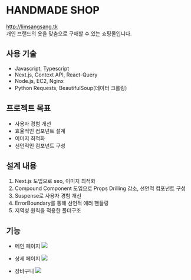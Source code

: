 # HANDMADE SHOP

http://limsangsang.tk  
개인 브랜드의 옷을 맞춤으로 구매할 수 있는 쇼핑몰입니다.

## 사용 기술

- Javascript, Typescript
- Next.js, Context API, React-Query
- Node.js, EC2, Nginx
- Python Requests, BeautifulSoup(데이터 크롤링)

## 프로젝트 목표

- 사용자 경험 개선
- 효율적인 컴포넌트 설계
- 이미지 최적화
- 선언적인 컴포넌트 구성

## 설계 내용

1. Next.js 도입으로 seo, 이미지 최적화
2. Compound Component 도입으로 Props Drilling 감소, 선언적 컴포넌트 구성
3. Suspense로 사용자 경험 개선
4. ErrorBoundary를 통해 선언적 에러 핸들링
5. 지역성 원칙을 적용한 폴더구조

## 기능

- 메인 페이지
  <img src='https://user-images.githubusercontent.com/59826225/197116290-2f503cd9-b5d5-4df9-9450-c53fc16db869.png' />

- 상세 페이지
  <img src='https://user-images.githubusercontent.com/59826225/197116596-1b91d749-1f9d-45e0-9e0c-739bb54db045.png' />

- 장바구니
  <img src='https://user-images.githubusercontent.com/59826225/197116727-be385427-5c6c-492b-9013-5bc1565db49c.png' />

